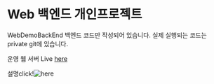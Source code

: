 # Web 백엔드 개인프로젝트
WebDemoBackEnd
백엔드 코드만 작성되어 있습니다.
실제 실행되는 코드는 private git에 있습니다.

운영 웹 서버 
Live [here](https://ddubi.site/)

설명click!![here](https://kwaksh2319.tistory.com/category/%EC%9B%B9/Spring%20vue%20%EC%9B%B9%20%EA%B0%9C%EB%B0%9C)
